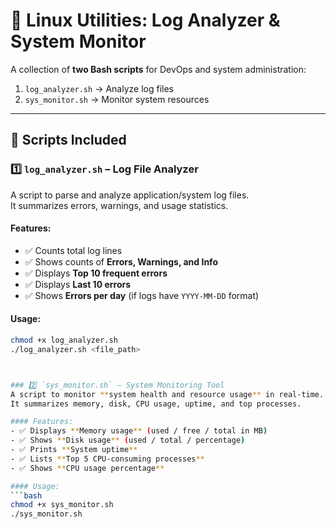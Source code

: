 # 🔧 Linux Utilities: Log Analyzer & System Monitor

A collection of **two Bash scripts** for DevOps and system administration:  
1. `log_analyzer.sh` → Analyze log files  
2. `sys_monitor.sh` → Monitor system resources  

---

## 📂 Scripts Included

### 1️⃣ `log_analyzer.sh` – Log File Analyzer
A script to parse and analyze application/system log files.  
It summarizes errors, warnings, and usage statistics.

#### Features:
- ✅ Counts total log lines  
- ✅ Shows counts of **Errors, Warnings, and Info**  
- ✅ Displays **Top 10 frequent errors**  
- ✅ Displays **Last 10 errors**  
- ✅ Shows **Errors per day** (if logs have `YYYY-MM-DD` format)

#### Usage:
```bash
chmod +x log_analyzer.sh
./log_analyzer.sh <file_path>



### 2️⃣ `sys_monitor.sh` – System Monitoring Tool
A script to monitor **system health and resource usage** in real-time.  
It summarizes memory, disk, CPU usage, uptime, and top processes.  

#### Features:
- ✅ Displays **Memory usage** (used / free / total in MB)  
- ✅ Shows **Disk usage** (used / total / percentage)  
- ✅ Prints **System uptime**  
- ✅ Lists **Top 5 CPU-consuming processes**  
- ✅ Shows **CPU usage percentage**  

#### Usage:
```bash
chmod +x sys_monitor.sh
./sys_monitor.sh
